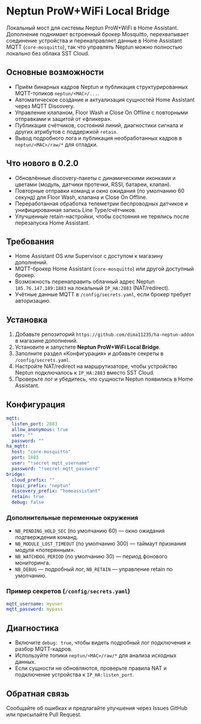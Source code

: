 ﻿# Neptun ProW+WiFi Local Bridge

Локальный мост для системы Neptun ProW+WiFi в Home Assistant.
Дополнение поднимает встроенный брокер Mosquitto, перехватывает соединение устройства и перенаправляет данные
в Home Assistant MQTT (`core-mosquitto`), так что управлять Neptun можно полностью локально без облака SST Cloud.

## Основные возможности
- Приём бинарных кадров Neptun и публикация структурированных MQTT-топиков `neptun/<MAC>/...`.
- Автоматическое создание и актуализация сущностей Home Assistant через MQTT Discovery.
- Управление клапаном, Floor Wash и Close On Offline с повторными отправками и защитой от «фликера».
- Публикация счётчиков, состояний линий, диагностики сигнала и других атрибутов с поддержкой `retain`.
- Вывод подробного лога и публикация необработанных кадров в `neptun/<MAC>/raw/*` для отладки.

## Что нового в 0.2.0
- Обновлённые discovery-пакеты с динамическими иконками и цветами (модуль, датчики протечки, RSSI, батареи, клапан).
- Повторные отправки команд и окно ожидания (по умолчанию 60 секунд) для Floor Wash, клапана и Close On Offline.
- Переработанная обработка телеметрии беспроводных датчиков и унифицированная запись Line Type/счётчиков.
- Улучшенные retain-настройки, чтобы состояния не терялись после перезапуска Home Assistant.

## Требования
- Home Assistant OS или Supervisor с доступом к магазину дополнений.
- MQTT-брокер Home Assistant (`core-mosquitto`) или другой доступный брокер.
- Возможность перенаправить облачный адрес Neptun `185.76.147.189:1883` на локальный `IP_HA:2883` (NAT/redirect).
- Учётные данные MQTT в `/config/secrets.yaml`, если брокер требует авторизацию.

## Установка
1. Добавьте репозиторий `https://github.com/dima11235/ha-neptun-addon` в магазине дополнений.
2. Установите и запустите **Neptun ProW+WiFi Local Bridge**.
3. Заполните раздел «Конфигурация» и добавьте секреты в `/config/secrets.yaml`.
4. Настройте NAT/redirect на маршрутизаторе, чтобы устройство Neptun подключалось к `IP_HA:2883` вместо SST Cloud.
5. Проверьте лог и убедитесь, что сущности Neptun появились в Home Assistant.

## Конфигурация
```yaml
mqtt:
  listen_port: 2883
  allow_anonymous: true
  user: ""
  password: ""
ha_mqtt:
  host: "core-mosquitto"
  port: 1883
  user: "!secret mqtt_username"
  password: "!secret mqtt_password"
bridge:
  cloud_prefix: ""
  topic_prefix: "neptun"
  discovery_prefix: "homeassistant"
  retain: true
  debug: false
```

### Дополнительные переменные окружения
- `NB_PENDING_HOLD_SEC` (по умолчанию 60) — окно ожидания подтверждения команд.
- `NB_MODULE_LOST_TIMEOUT` (по умолчанию 300) — таймаут признания модуля «потерянным».
- `NB_WATCHDOG_PERIOD` (по умолчанию 30) — период фонового мониторинга.
- `NB_DEBUG` — подробный лог, `NB_RETAIN` — управление retain по умолчанию.

### Пример секретов (`/config/secrets.yaml`)
```yaml
mqtt_username: myuser
mqtt_password: mypass
```

## Диагностика
- Включите `debug: true`, чтобы видеть подробный лог подключения и разбор MQTT-кадров.
- Используйте топики `neptun/<MAC>/raw/*` для анализа исходных данных.
- Если сущности не обновляются, проверьте правила NAT и подключение устройства к `IP_HA:listen_port`.

## Обратная связь
Сообщайте об ошибках и предлагайте улучшения через Issues GitHub или присылайте Pull Request.
